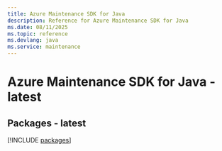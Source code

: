 ```yaml
---
title: Azure Maintenance SDK for Java
description: Reference for Azure Maintenance SDK for Java
ms.date: 08/11/2025
ms.topic: reference
ms.devlang: java
ms.service: maintenance
---
```

# Azure Maintenance SDK for Java - latest
## Packages - latest
[!INCLUDE [packages](maintenance-index.md)]
